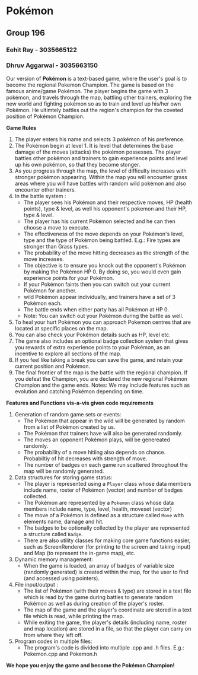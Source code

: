# Pokémon	

## Group 196
### Eehit Ray - 3035665122
### Dhruv Aggarwal - 3035663150

Our version of **Pokémon** is a text-based game, where the user's goal is to become the regional Pokemon Champion.
The game is based on the famous anime/game Pokémon.
The player begins the game with 3 pokémon, and travels through the map, battling other trainers, exploring the new world and fighting pokémon so as to train and level up his/her own Pokémon. He ultimtely battles out the region's champion for the coveted position of Pokémon Champion.

**Game Rules**
1. The player enters his name and selects 3 pokémon of his preference.
2. The Pokémon begin at level 1. It is level that determines the base damage of the moves (attacks) the pokémon possesses. The player battles other pokémon and trainers to gain experience points and level up his own pokémon, so that they become stonger.
3. As you progress through the map, the level of difficulty increases with stronger pokémon appearing. Within the map you will encounter grass areas where you will have battles with random wild pokémon and also encounter other trainers.
4. In the battle system :
	- The player sees his Pokémon and their respective moves, HP (health points), type & level, as well his opponent's pokemon and their HP, type & level.  
	- The player has his current Pokémon selected and he can then choose a move to execute.
	- The effectiveness of the move depends on your Pokémon's level, type and the type of Pokémon being battled. E.g.: Fire types are stronger than Grass types. 
	- The probability of the move hitting decreases as the strength of the move increases.
	- The objective is to ensure you knock out the opponent's Pokémon by making the Pokémon HP 0. By doing so, you would even gain experience points for your Pokémon.
	- If your Pokémon faints then you can switch out your current Pokémon for another.
	- wild Pokémon appear individually, and trainers have a set of 3 Pokémon each. 
	- The battle ends when either party has all Pokémon at HP 0.
	- Note: You can switch out your Pokémon during the battle as well.
5. To heal your hurt Pokémon you can approach Pokemon centres that are located at specific places on the map.
6. You can also check your Pokémon details such as HP, level etc.
7. The game also includes an optional badge collection system that gives you rewards of extra experience points to your Pokémon, as an incentive to explore all sections of the map.
8. If you feel like taking a break you can save the game, and retain your current position and Pokémon.
9. The final frontier of the map is the battle with the regional champion. If you defeat the Champion, you are declared the new regional Pokémon Champion and the game ends.
Notes: We may include features such as evolution and catching Pokémon depending on time. 

**Features and Functions vis-a-vis given code requirements**
1. Generation of random game sets or events:
	- The Pokémon that appear in the wild will be generated by random from a list of Pokémon created by us.
	- The Pokémon that trainers have will also be generated randomly.
	- The moves an opponent Pokémon plays, will be genereated randomly.
	- The probability of a move hitiing also depends on chance. Probabiltiy of hit decreases with strength of move.
	- The number of badges on each game run scattered throughout the map will be randomly generated.
2. Data structures for storing game status:
	- The player is represented using a `Player` class whose data members include name, roster of Pokémon (vector) and number of badges collected.
	- The Pokémon are represented by a `Pokemon` class whose data members include name, type, level, health, moveset (vector) 
	- The move of a Pokémon is defined as a structure called `Move` with elements name, damage and hit.
	- The badges to be optionally collected by the player are represented a structure called `Badge`.
	- There are also utility classes for making core game functions easier, such as ScreenRenderer (for printing to the screen and taking input) and Map (to represent the in-game map), etc.
3. Dynamic memory management: 
	- When the game is loaded, an array of badges of variable size (randomly generated) is created within the map, for the user to find (and accessed using pointers).
4. File input/output :
	- The list of Pokémon (with their moves & type) are stored in a text file which is read by the game during battles to generate random Pokémon as well as during creation of the player's roster.
	- The map of the game and the player's coordinate are stored in a text file which is read, while printing the map.
	- While exiting the game, the player's details (including name, roster and map location) are stored in a file, so that the player can carry on from where they left off.
5. Program codes in multiple files:
	- The program's code is divided into multiple .cpp and .h files. E.g.: Pokemon.cpp and Pokemon.h

**We hope you enjoy the game and become the Pokémon Champion!**
